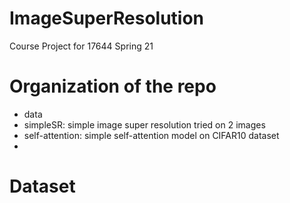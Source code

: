 # ImageSuperResolution
Course Project for 17644 Spring 21 

# Organization of the repo
- data
- simpleSR: simple image super resolution tried on 2 images
- self-attention: simple self-attention model on CIFAR10 dataset
- 
# Dataset
